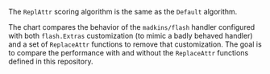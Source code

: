 The `ReplAttr` scoring algorithm is the same as the `Default` algorithm.

The chart compares the behavior of the `madkins/flash` handler
configured with both `flash.Extras` customization
(to mimic a badly behaved handler) and
a set of `ReplaceAttr` functions to remove that customization.
The goal is to compare the performance with and without
the `ReplaceAttr` functions defined in this repository.
